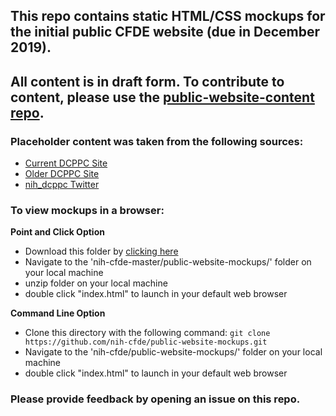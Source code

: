 ## This repo contains static HTML/CSS mockups for the initial public CFDE website (due in December 2019).  
## All content is in draft form. To contribute to content, please use the [public-website-content repo](https://github.com/nih-cfde/public-website-content).
  
### Placeholder content was taken from the following sources:  
- [Current DCPPC Site](http://public.nihdatacommons.us/)
- [Older DCPPC Site](https://nihdatacommons.us/)
- [nih_dcppc Twitter](https://twitter.com/nih_dcppc)
  
### To view mockups in a browser:  

**Point and Click Option**

- Download this folder by [clicking here](https://github.com/nih-cfde/public-website-mockups/archive/master.zip)
- Navigate to the 'nih-cfde-master/public-website-mockups/' folder on your local machine
- unzip folder on your local machine
- double click "index.html" to launch in your default web browser

**Command Line Option**
- Clone this directory with the following command: `git clone https://github.com/nih-cfde/public-website-mockups.git`
- Navigate to the 'nih-cfde/public-website-mockups/' folder on your local machine
- double click "index.html" to launch in your default web browser

### Please provide feedback by opening an issue on this repo.
